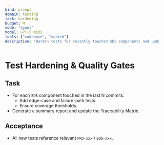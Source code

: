 ```yaml
---
kind: prompt
domain: testing
task: hardening
budget: M
mode: "agent"
model: GPT-5 mini
tools: ["codebase", "search"]
description: "Harden tests for recently touched SDS components and update traceability."
---
```


# Test Hardening & Quality Gates

## Task

- For each `SDS` component touched in the last N commits:
  - Add edge-case and failure-path tests.
  - Ensure coverage thresholds.
- Generate a summary report and update the Traceability Matrix.

## Acceptance

- All new tests reference relevant `PRD-xxx` / `SDS-xxx`.

